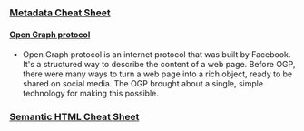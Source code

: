 
### [Metadata Cheat Sheet](./metadata_cheat_sheet.md)
#### [Open Graph protocol](https://ogp.me/)
- Open Graph protocol is an internet protocol that was built by Facebook. It's a structured way to describe the content of a web page. Before OGP, there were many ways to turn a web page into a rich object, ready to be shared on social media. The OGP brought about a single, simple technology for making this possible. 

### [Semantic HTML Cheat Sheet](./semantic_html_cheat_sheet.md)
